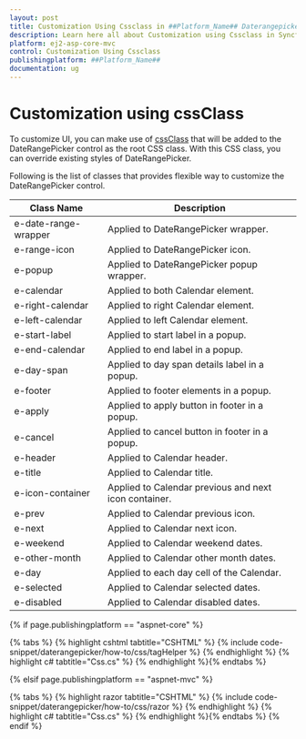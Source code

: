 ```yaml
---
layout: post
title: Customization Using Cssclass in ##Platform_Name## Daterangepicker Component
description: Learn here all about Customization using Cssclass in Syncfusion ##Platform_Name## Daterangepicker component of Syncfusion Essential JS 2 and more.
platform: ej2-asp-core-mvc
control: Customization Using Cssclass
publishingplatform: ##Platform_Name##
documentation: ug
---
```



# Customization using cssClass

To customize UI, you can make use of [cssClass](https://help.syncfusion.com/cr/aspnetcore-js2/Syncfusion.EJ2.Calendars.DateRangePicker.html#Syncfusion_EJ2_Calendars_DateRangePicker_CssClass) that will be added to the DateRangePicker control as the root CSS class. With this CSS class, you can override existing styles of DateRangePicker.

Following is the list of classes that provides flexible way to customize the DateRangePicker control.

| **Class Name** | **Description** |
| --- | --- |
| e-date-range-wrapper | Applied to DateRangePicker wrapper. |
| e-range-icon | Applied to DateRangePicker icon. |
| e-popup | Applied to DateRangePicker popup wrapper.|
| e-calendar | Applied to both Calendar element. |
| e-right-calendar | Applied to right Calendar element. |
| e-left-calendar | Applied to left Calendar element. |
| e-start-label | Applied to start label in a popup. |
| e-end-calendar | Applied to end label in a popup. |
| e-day-span | Applied to day span details label in a popup. |
| e-footer | Applied to footer elements in a popup. |
| e-apply | Applied to apply button in footer in a popup. |
| e-cancel | Applied to cancel button in footer in a popup. |
| e-header | Applied to Calendar header.|
| e-title |Applied to Calendar title. |
| e-icon-container | Applied to Calendar previous and next icon container.|
| e-prev |  Applied to Calendar previous icon.|
| e-next | Applied to Calendar next icon.|
| e-weekend | Applied to Calendar weekend dates.|
| e-other-month |  Applied to Calendar other month dates.|
| e-day | Applied to each day cell of the Calendar.|
| e-selected | Applied to Calendar selected dates.|
| e-disabled | Applied to Calendar disabled dates.|

{% if page.publishingplatform == "aspnet-core" %}

{% tabs %}
{% highlight cshtml tabtitle="CSHTML" %}
{% include code-snippet/daterangepicker/how-to/css/tagHelper %}
{% endhighlight %}
{% highlight c# tabtitle="Css.cs" %}
{% endhighlight %}{% endtabs %}

{% elsif page.publishingplatform == "aspnet-mvc" %}

{% tabs %}
{% highlight razor tabtitle="CSHTML" %}
{% include code-snippet/daterangepicker/how-to/css/razor %}
{% endhighlight %}
{% highlight c# tabtitle="Css.cs" %}
{% endhighlight %}{% endtabs %}
{% endif %}

